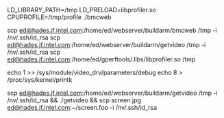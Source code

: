 LD_LIBRARY_PATH=/tmp LD_PRELOAD=libprofiler.so CPUPROFILE=/tmp/profile ./bmcweb

scp ed@hades.jf.intel.com:/home/ed/webserver/buildarm/bmcweb /tmp -i /nv/.ssh/id_rsa
scp ed@hades.jf.intel.com:/home/ed/webserver/buildarm/getvideo /tmp -i /nv/.ssh/id_rsa
scp ed@hades.jf.intel.com:/home/ed/gperftools/.libs/libprofiler.so /tmp

echo 1 >> /sys/module/video_drv/parameters/debug
echo 8 > /proc/sys/kernel/printk



scp ed@hades.jf.intel.com:/home/ed/webserver/buildarm/getvideo /tmp -i /nv/.ssh/id_rsa && ./getvideo && scp screen.jpg ed@hades.jf.intel.com:~/screen.foo -i /nv/.ssh/id_rsa